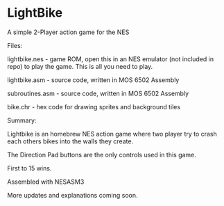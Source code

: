# LightBike
A simple 2-Player action game for the NES

Files:

lightbike.nes   - game ROM, open this in an NES emulator (not included in repo) to play the game.  This is all you need to play.

lightbike.asm   - source code, written in MOS 6502 Assembly

subroutines.asm - source code, written in MOS 6502 Assembly

bike.chr        - hex code for drawing sprites and background tiles




Summary:

Lightbike is an homebrew NES action game where two player try to crash each others bikes into the walls they create.

The Direction Pad buttons are the only controls used in this game.

First to 15 wins.


Assembled with NESASM3

More updates and explanations coming soon.
